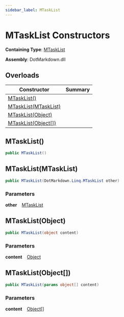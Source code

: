 ```yaml
---
sidebar_label: MTaskList
---
```


# MTaskList Constructors

**Containing Type**: [MTaskList](../index.md)

**Assembly**: DotMarkdown\.dll

## Overloads

| Constructor | Summary |
| ----------- | ------- |
| [MTaskList()](#21926318) | |
| [MTaskList(MTaskList)](#3945801054) | |
| [MTaskList(Object)](#1621305411) | |
| [MTaskList(Object\[\])](#921628457) | |

<a id="21926318"></a>

## MTaskList\(\) 

```csharp
public MTaskList()
```

<a id="3945801054"></a>

## MTaskList\(MTaskList\) 

```csharp
public MTaskList(DotMarkdown.Linq.MTaskList other)
```

### Parameters

**other** &ensp; [MTaskList](../index.md)<a id="1621305411"></a>

## MTaskList\(Object\) 

```csharp
public MTaskList(object content)
```

### Parameters

**content** &ensp; [Object](https://docs.microsoft.com/en-us/dotnet/api/system.object)<a id="921628457"></a>

## MTaskList\(Object\[\]\) 

```csharp
public MTaskList(params object[] content)
```

### Parameters

**content** &ensp; [Object](https://docs.microsoft.com/en-us/dotnet/api/system.object)\[\]